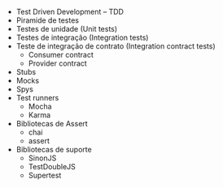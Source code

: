 - Test Driven Development – TDD
- Piramide de testes
- Testes de unidade (Unit tests)
- Testes de integração (Integration tests)
- Teste de integração de contrato (Integration contract tests)
  - Consumer contract
  - Provider contract
- Stubs
- Mocks
- Spys
- Test runners
  - Mocha
  - Karma
- Bibliotecas de Assert
  - chai
  - assert
- Bibliotecas de suporte
  - SinonJS
  - TestDoubleJS
  - Supertest
